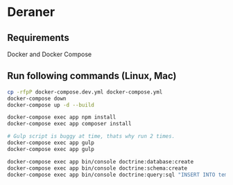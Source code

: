 # Deraner
## Requirements
Docker and Docker Compose


## Run following commands (Linux, Mac)
```bash
cp -rfpP docker-compose.dev.yml docker-compose.yml
docker-compose down
docker-compose up -d --build

docker-compose exec app npm install
docker-compose exec app composer install

# Gulp script is buggy at time, thats why run 2 times.
docker-compose exec app gulp
docker-compose exec app gulp

docker-compose exec app bin/console doctrine:database:create
docker-compose exec app bin/console doctrine:schema:create
docker-compose exec app bin/console doctrine:query:sql "INSERT INTO templates (name, path) VALUES ('Ulmenstein', '')"
```
